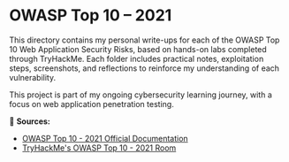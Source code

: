 # OWASP Top 10 – 2021

This directory contains my personal write-ups for each of the OWASP Top 10 Web Application Security Risks, based on hands-on labs completed through TryHackMe. Each folder includes practical notes, exploitation steps, screenshots, and reflections to reinforce my understanding of each vulnerability.

This project is part of my ongoing cybersecurity learning journey, with a focus on web application penetration testing.

📘 **Sources:** 
- [OWASP Top 10 - 2021 Official Documentation](https://owasp.org/Top10/)
- [TryHackMe's OWASP Top 10 - 2021 Room](https://tryhackme.com/room/owasptop102021)
